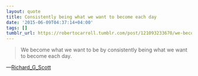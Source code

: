```yaml
---
layout: quote
title: Consistently being what we want to become each day
date: '2015-06-09T04:37:14+04:00'
tags: []
tumblr_url: https://robertocarroll.tumblr.com/post/121093233670/we-become-what-we-want-to-be-by-consistently-being
---
```

<blockquote>We become what we want to be by consistently being what we want to become each day.</blockquote>

&#8212;<a href="http://www.goodreads.com/author/show/377400.Richard_G_Scott">Richard_G_Scott</a><br/>
